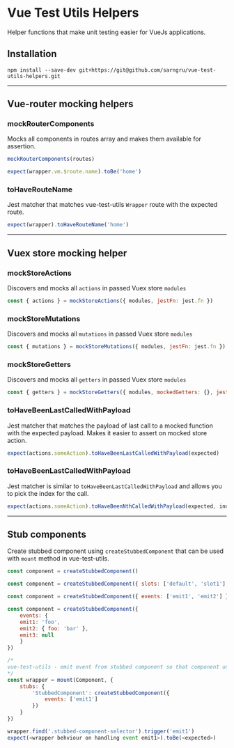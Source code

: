 # Vue Test Utils Helpers
Helper functions that make unit testing easier for VueJs applications.

## Installation

`npm install --save-dev git+https://git@github.com/sarngru/vue-test-utils-helpers.git`

---
## Vue-router mocking helpers
### mockRouterComponents
Mocks all components in routes array and makes them available for assertion.

```javascript
mockRouterComponents(routes)

expect(wrapper.vm.$route.name).toBe('home')
```

### toHaveRouteName
Jest matcher that matches vue-test-utils `Wrapper` route with the expected route.

```javascript
expect(wrapper).toHaveRouteName('home')
```

---
## Vuex store mocking helper
### mockStoreActions
Discovers and mocks all `actions` in passed Vuex store `modules`

```javascript
const { actions } = mockStoreActions({ modules, jestFn: jest.fn })
```

### mockStoreMutations
Discovers and mocks all `mutations` in passed Vuex store `modules`

```javascript
const { mutations } = mockStoreMutations({ modules, jestFn: jest.fn })
```

### mockStoreGetters
Discovers and mocks all `getters` in passed Vuex store `modules`

```javascript
const { getters } = mockStoreGetters({ modules, mockedGetters: {}, jestFn: jest.fn })
```

### toHaveBeenLastCalledWithPayload
Jest matcher that matches the payload of last call to a mocked function with the expected payload. Makes it easier to assert on mocked store action.

```javascript
expect(actions.someAction).toHaveBeenLastCalledWithPayload(expected)
```

### toHaveBeenLastCalledWithPayload
Jest matcher is similar to `toHaveBeenLastCalledWithPayload` and allows you to pick the index for the call.

```javascript
expect(actions.someAction).toHaveBeenNthCalledWithPayload(expected, index)
```

---

## Stub components
Create stubbed component using `createStubbedComponent` that can be used with `mount` method in vue-test-utils.

```javascript
const component = createStubbedComponent()

const component = createStubbedComponent({ slots: ['default', 'slot1'] })

const component = createStubbedComponent({ events: ['emit1', 'emit2'] })

const component = createStubbedComponent({
    events: {
    emit1: 'foo',
    emit2: { foo: 'bar' },
    emit3: null
    }
})
```

```javascript
/*
vue-test-utils - emit event from stubbed component so that component under test can react to emitted event
*/
const wrapper = mount(Component, {
    stubs: {
        'StubbedComponent': createStubbedComponent({
            events: ['emit1']
        })
    }
})

wrapper.find('.stubbed-component-selector').trigger('emit1')
expect(<wrapper behviour on handling event emit1>).toBe(<expected>)
```
